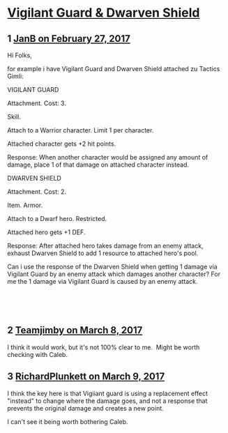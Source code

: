# [Vigilant Guard &amp; Dwarven Shield](https://community.fantasyflightgames.com/topic/243605-vigilant-guard-dwarven-shield/)

## 1 [JanB on February 27, 2017](https://community.fantasyflightgames.com/topic/243605-vigilant-guard-dwarven-shield/?do=findComment&comment=2658732)

Hi Folks,

for example i have Vigilant Guard and Dwarven Shield attached zu Tactics Gimli:


VIGILANT GUARD

Attachment. Cost: 3.

Skill.

Attach to a Warrior character. Limit 1 per character.

Attached character gets +2 hit points.

Response: When another character would be assigned any amount of damage, place 1 of that damage on attached character instead.


DWARVEN SHIELD

Attachment. Cost: 2.

Item. Armor.

Attach to a Dwarf hero. Restricted.

Attached hero gets +1 DEF.

Response: After attached hero takes damage from an enemy attack, exhaust Dwarven Shield to add 1 resource to attached hero's pool.

Can i use the response of the Dwarven Shield when getting 1 damage via Vigilant Guard by an enemy attack which damages another character?
For me the 1 damage via Vigilant Guard is caused by an enemy attack.

 

 

## 2 [Teamjimby on March 8, 2017](https://community.fantasyflightgames.com/topic/243605-vigilant-guard-dwarven-shield/?do=findComment&comment=2673165)

I think it would work, but it's not 100% clear to me.  Might be worth checking with Caleb.

## 3 [RichardPlunkett on March 9, 2017](https://community.fantasyflightgames.com/topic/243605-vigilant-guard-dwarven-shield/?do=findComment&comment=2674166)

I think the key here is that Vigiiant guard is using a replacement effect "instead" to change where the damage goes, and not a response that prevents the original damage and creates a new point.

I can't see it being worth bothering Caleb.

